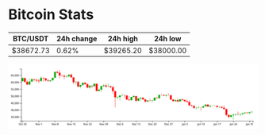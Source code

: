 # Bitcoin Stats

BTC/USDT|24h change|24h high|24h low|
|---|---|---|---|
|$38672.73|0.62%|$39265.20|$38000.00|

<img src="./chart.svg">
